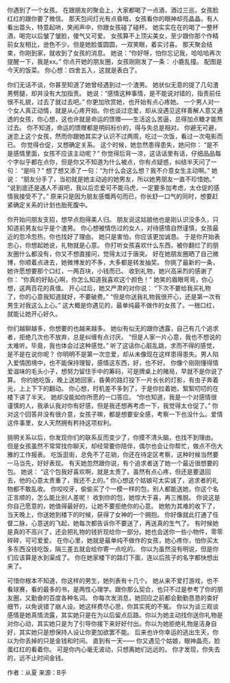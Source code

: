 你遇到了一个女孩。
在跟朋友的聚会上，大家都喝了一点酒，酒过三巡，女孩脸红红的跟你要了微信。
那天包间灯光有点昏暗，女孩看你的眼神却亮晶晶，有人看出苗头，特意起哄，笑闹声中，你跟女孩碰了碰杯。
她实实在在的喝了一整杯酒，喝完以后皱了皱脸，傻气又可爱。
女孩算不上顶尖美女，至少跟你那个作精前女友相比，逊色不少。但是她脸蛋圆圆，一双笑眼，着实讨喜。
那天聚会结束，你刚到家，就收到了女孩的消息。
她说：“你好呀，怕你忘记我，哈哈哈再次提醒一下，我是xx。”
你点开她的朋友圈，女孩刚刚发了一条：
小鹿乱撞。
配图是今天的饭菜。
你心想：四舍五入，这就是表白了。



你们无话不谈，你甚至知道了她曾经遇到过一个渣男。
她状似无意的提了几句渣男劈腿，却并没有大加指责。
她说：“感情这种事情，是不能说对错的，指责前任很不礼貌，过去了就过去吧。”
你更加欣赏她，也开始有点心疼她。
一个男人对一个女人真正动情，就是从心疼开始。你也谈过恋爱，却从没遇见这样善解人意又通透的女孩，你心想，这也许就是命运的馈赠——生活这么苦逼，总得加点糖才能熬过去。
你不知道，命运的馈赠都是明码标价的，得与失总是相对。
你避无可避，迷恋上这个女孩，然而你跟她其实才认识不过两周，吃过一次饭，看过一次电影而已。
你觉得仓促，又想确定关系。
这个时候，她忽然患得患失，她问你：
“是不是感情里面，女孩不应该主动呢？”
你觉得后背一凉，这话话里有话，仔细品品每个字似乎都在点你，但是你又不知道为什么被点，你有点疑惑，纠结半天问了一句：
“是吗？”
想了想又添了一句：“为什么会这么想？我不介意女生主动啊。”
她说：
“朋友分手了，当初就是她主动追的她男友，所以她男朋友一直不珍惜她。”
“说到底还是遇人不淑吧，我以后恋爱可不能马虎，一定要多加考虑，太仓促的感情我接受不了。”
原来只是因为朋友感慨两句而已，你长舒一口气的同时，想要赶紧确定关系的计划也胎死腹中。



你开始问朋友支招，想早点抱得美人归。
朋友说这姑娘他也是刚认识没多久，只知道前男友似乎是个渣男。
你心想被情伤过的女人，对待感情自然谨慎，女孩最近的忽冷忽热，你也找好了理由。
她只是害怕，你应该更加诚恳。
于是你开始表忠心，你想起她说，礼物就是心意。
你打听女孩喜欢什么东西，被你翻烂了的朋友圈什么都没有，你又不想直接问，觉得太过于唐突。
好在她朋友圈晒了自己微博，你顺着点进去，她微博发的不多，大多都是转发抽奖。
你挑了最新的一条，她许愿想要那个口红，一两百块，小钱而已。
收到礼物，她兴高采烈的感谢了你：
“你真的好贴心啊，你怎么知道我喜欢这个颜色！”
她笑的眉眼弯弯，你心想，这两百花的真值。
开心过后，她又严肃的对你说：
“下次不要给我买礼物了，你的心意我知道就好，不要破费。”
“但是你送我礼物我很开心，还是第一次有男生对我这么上心。”
这大概是你遇见的，最单纯最不做作的女孩了。一根口红，就能让她开心好久。



你们越聊越多，你想要的也越来越多。
她似有似无的跟你透露，自己有几个追求者，拒绝几次也不放弃，总是纠缠有点讨厌。
“但是人家一片心意，我也不想说的太难听。毕竟，我也体会过这种感觉。”
听了这话你心脏乱跳，求而不得的感觉，是不是在说你呢？
你明明不是第一次恋爱，却从未像现在这样患得患失。男人陷入爱情困境中，也不能保持理智，感情这东西，好，也不好。
你像个刚刚懂得情爱滋味的毛头小子，想努力留住手中的筹码，可是牌桌上的赌局，早就不是你说了算。
你约她吃饭，晚上送她回家，昏黄的路灯投下一片长长的灯影，有虫子奔着光，上上下下的翻动。
你心想，时机差不多到了，于是你拉着她，絮絮叨叨的在楼下讲了半天。
她却没能如你所愿的一口答应。
“你也知道，我是一个对感情很谨慎的人，我承认我对你有好感，但是我还想再考虑一下，我觉得太仓促了。”
你对这个回答并没有很介意，女孩子嘛，都是想要安全感，考察一下也没什么。爱情这件事里，女人天然拥有矜持这项权利。



挑明关系以后，你发现你们的联系反而变少了，你摸不清头脑，也找不到理由。
但是女孩虽然不常常找你聊天，却经常要你陪伴，偶尔也会让你帮忙，做点不伤大雅的工作报表。
吃饭逛街，总免不了花销，你还在待定区考察，这种时候当然要一马当先，好好表现。
有天她忽然跟你说，有个追求者送了她一个最近很想要的包。
她说：
“这个包我好喜欢啊，就是太贵了。虽然有点心疼，但还是要退回去，他的心意太贵重了，我还不上的。”
你心想这个姑娘可太实诚了，追求者的礼物都不敢乱收。
你咬咬牙，偷偷买了个一模一样的包，别人都能送她，你这个名正言顺的，怎么能比别人差呢！
收到你的包，她惊大于喜，再三推脱。
你说这是你自己愿意的，她值得最好的，让她不要拒绝你的心意。
她勉为其难的收下了，当天晚上，你送她到楼下的时候，获得了女神的一个拥抱。
你好像就此打通了任督二脉，心意送的飞起，她每次都告诉你不要送了，再送真的生气了。
有时候她是真的不高兴了，还会把礼物的钱折现给你一部分。她也会送你一些小物件，零零碎碎，可可爱爱。
在你心里，她就是最单纯不做作的女孩，她心疼你，怕你买太多东西没钱吃饭，隔三差五就会给你寄一点吃的。
你以为虽然没有明说，但是你们应该算是水到渠成了。
你在她家楼下的路灯下面，连以后孩子的名字都快想出来了。

可惜你根本不知道，你这样的男生，她列表有十几个。
她从来不爱打游戏，也不看球赛，看的最多的书，是两性心理学。跟你那么契合，也只不过是参考了你的朋友圈，又勤奋的百度各种名词。
你每次发消息，她回应之前都会勤勤恳恳的查好细节，以免说错了崩人设。她这样费尽心思，你其实死的不冤。
你以为谈三观谈感情是她真情流露，其实她只是在为以后留点后路。你以为她主动找你送你礼物是对你心动，其实她只是为了引导你接下来好好付出。你以为她拒绝礼物是洁身自好，其实她只是想保持人设让你更加欲罢不能。
后来也许你幸运的逃出生天，你以为你丢掉的只是金钱和时间。
直到有一天——
你又遇见个姑娘，眼神晶亮，脸蛋红红的看着你。
可是你内心毫无波动，只想离她们远远的。
你才发现，你失去的，远不止时间金钱。

作者：从夏
来源：B乎